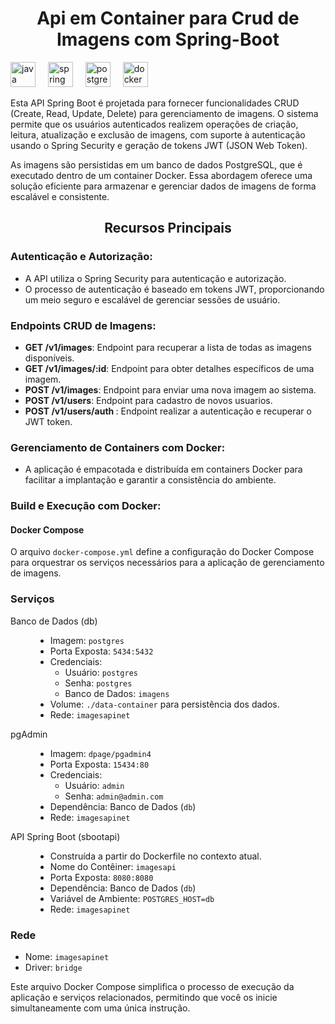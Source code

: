 <h1 align="center">Api em Container para Crud de Imagens com Spring-Boot</h1> 

<div align="left">
  <img src="https://cdn.jsdelivr.net/gh/devicons/devicon/icons/java/java-original.svg" height="40" alt="java logo"  />
  <img width="12" />
  <img src="https://cdn.jsdelivr.net/gh/devicons/devicon/icons/spring/spring-original.svg" height="40" alt="spring logo"  />
  <img width="12" />
  <img src="https://cdn.jsdelivr.net/gh/devicons/devicon/icons/postgresql/postgresql-original.svg" height="40" alt="postgresql logo"  />
  <img width="12" />
  <img src="https://cdn.jsdelivr.net/gh/devicons/devicon/icons/docker/docker-original.svg" height="40" alt="docker logo"  />
</div>


<p align="left">Esta API Spring Boot é projetada para fornecer funcionalidades CRUD (Create, Read, Update, Delete) para gerenciamento de imagens. O sistema permite que os usuários autenticados realizem operações de criação, leitura, atualização e exclusão de imagens, com suporte à autenticação usando o Spring Security e geração de tokens JWT (JSON Web Token).</p>
<p aling="left"> As imagens são persistidas em um banco de dados PostgreSQL, que é executado dentro de um container Docker.
  Essa abordagem oferece uma solução eficiente para armazenar e gerenciar dados de imagens de forma escalável e consistente.</p>


<h2 align="center">Recursos Principais</h2>

<h3 align="left">Autenticação e Autorização:</h3>

 <ul>
      <li>A API utiliza o Spring Security para autenticação e autorização.</li>
      <li>O processo de autenticação é baseado em tokens JWT, proporcionando um meio seguro e escalável de gerenciar sessões de usuário.</li>
 </ul>
 
</ul>
<h3 aling="left">Endpoints CRUD de Imagens:</h3>
    <ul>
      <li><strong>GET /v1/images</strong>: Endpoint para recuperar a lista de todas as imagens disponíveis.</li>
      <li><strong>GET  /v1/images/:id</strong>: Endpoint para obter detalhes específicos de uma imagem.</li>
      <li><strong>POST /v1/images</strong>: Endpoint para enviar uma nova imagem ao sistema.</li>
      <li><strong>POST /v1/users</strong>: Endpoint para cadastro de novos usuarios.</li>
      <li><strong>POST /v1/users/auth </strong>: Endpoint realizar a autenticação e recuperar o JWT token.</li>
    </ul>
 
 <h3 aling="left">Gerenciamento de Containers com Docker:</h3>
    <ul>
      <li>A aplicação é empacotada e distribuída em containers Docker para facilitar a implantação e garantir a consistência do ambiente.</li>
    </ul>
    
<h3 aling="left">Build e Execução com Docker:</h3>

<h4>Docker Compose</h4>

<p>O arquivo <code>docker-compose.yml</code> define a configuração do Docker Compose para orquestrar os serviços necessários para a aplicação de gerenciamento de imagens.</p>

<h3>Serviços</h3>

<dl>

  <dt>Banco de Dados (db)</dt>
  <dd>
    <ul>
      <li>Imagem: <code>postgres</code></li>
      <li>Porta Exposta: <code>5434:5432</code></li>
      <li>Credenciais:
        <ul>
          <li>Usuário: <code>postgres</code></li>
          <li>Senha: <code>postgres</code></li>
          <li>Banco de Dados: <code>imagens</code></li>
        </ul>
      </li>
      <li>Volume: <code>./data-container</code> para persistência dos dados.</li>
      <li>Rede: <code>imagesapinet</code></li>
    </ul>
  </dd>

  <dt>pgAdmin</dt>
  <dd>
    <ul>
      <li>Imagem: <code>dpage/pgadmin4</code></li>
      <li>Porta Exposta: <code>15434:80</code></li>
      <li>Credenciais:
        <ul>
          <li>Usuário: <code>admin</code></li>
          <li>Senha: <code>admin@admin.com</code></li>
        </ul>
      </li>
      <li>Dependência: Banco de Dados (<code>db</code>)</li>
      <li>Rede: <code>imagesapinet</code></li>
    </ul>
  </dd>

  <dt>API Spring Boot (sbootapi)</dt>
  <dd>
    <ul>
      <li>Construída a partir do Dockerfile no contexto atual.</li>
      <li>Nome do Contêiner: <code>imagesapi</code></li>
      <li>Porta Exposta: <code>8080:8080</code></li>
      <li>Dependência: Banco de Dados (<code>db</code>)</li>
      <li>Variável de Ambiente: <code>POSTGRES_HOST=db</code></li>
      <li>Rede: <code>imagesapinet</code></li>
    </ul>
  </dd>

</dl>

<h3>Rede</h3>

<ul>
  <li>Nome: <code>imagesapinet</code></li>
  <li>Driver: <code>bridge</code></li>
</ul>

<p>Este arquivo Docker Compose simplifica o processo de execução da aplicação e serviços relacionados, permitindo que você os inicie simultaneamente com uma única instrução.</p>
